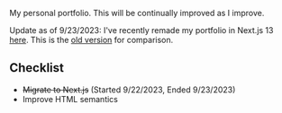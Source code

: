 My personal portfolio. This will be continually improved as I improve.

Update as of 9/23/2023: I've recently remade my portfolio in Next.js 13 [here](https://jdichh.vercel.app/). This is the [old version](https://jdichh.netlify.app/) for comparison.

## Checklist
<ul>
  <li><strike>Migrate to Next.js</strike> (Started 9/22/2023, Ended 9/23/2023)</li>
  <li>Improve HTML semantics</li>
</ul>
